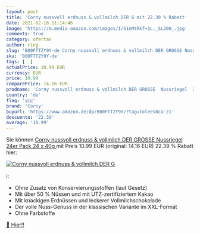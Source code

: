 ```yaml
---
layout: post
title: 'Corny nussvoll erdnuss & vollmilch DER G mit 22.39 % Rabatt'
date: 2021-02-16 11:14:46
image: 'https://m.media-amazon.com/images/I/51nMtRkf+1L._SL200_.jpg'
comments: true
category: ofertas
author: ring
slug: 'B00FTTZY9Y-de Corny nussvoll erdnuss & vollmilch DER GROSSE Nussriegel...'
sku: 'B00FTTZY9Y-de'
tags: [  ]
actualPrice: 10.99 EUR
currency: EUR
price: 10.99
comparePrice: 14.16 EUR
prodname: 'Corny nussvoll erdnuss & vollmilch DER GROSSE  Nussriegel  24er Pack  24 x 40g '
country: 'de'
flag: '🇩🇪'
brand: 'Corny'
buyurl: 'https://www.amazon.de/dp/B00FTTZY9Y/?tag=tolees0ca-21'
descuento: '22.39'
average: '10.99'
---
```


Sie können [Corny nussvoll erdnuss & vollmilch DER GROSSE  Nussriegel  24er Pack  24 x 40g ](https://www.amazon.de/dp/B00FTTZY9Y/?tag=tolees0ca-21) mit Preis 10.99 EUR (original: 14.16 EUR) 22.39 % Rabatt hier:

[![Corny nussvoll erdnuss & vollmilch DER G](https://m.media-amazon.com/images/I/51nMtRkf+1L._SL200_.jpg)](https://www.amazon.de/dp/B00FTTZY9Y/?tag=tolees0ca-21)

ℹ️:

- Ohne Zusatz von Konservierungsstoffen (laut Gesetz)
- Mit über 50 % Nüssen und mit UTZ-zertifiziertem Kakao
- Mit knackigen Erdnüssen und leckerer Vollmilchschokolade
- Der volle Nuss-Genuss in der klassischen Variante im XXL-Format
- Ohne Farbstoffe

[🛒 Hier!!](https://www.amazon.de/dp/B00FTTZY9Y/?tag=tolees0ca-21)
